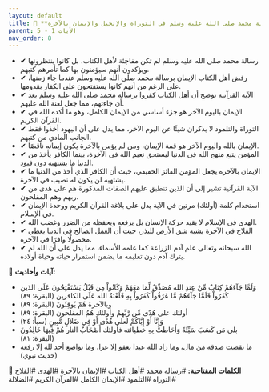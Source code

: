 ```yaml
---
layout: default
title: 📌 **رسالة محمد صلى الله عليه وسلم في التوراة والإنجيل والإيمان بالآخرة**
parent: الأيات 1 - 5
nav_order: 8
---
```


- ✔ رسالة محمد صلى الله عليه وسلم لم تكن مفاجئة لأهل الكتاب، بل كانوا ينتظرونها ويؤكدون أنهم سيؤمنون بها كما تأمرهم كتبهم.
- ✔ رفض أهل الكتاب الإيمان برسالة محمد صلى الله عليه وسلم عندما جاء زمنها، على الرغم من أنهم كانوا يستفتحون على الكفار بقدومها.
- ✔ الآية القرآنية توضح أن أهل الكتاب كفروا برسالة محمد صلى الله عليه وسلم بعد أن جاءتهم، مما جعل لعنة الله عليهم.
- ✔ الإيمان باليوم الآخر هو جزء أساسي من الإيمان الكامل، وهو ما أكده الله في القرآن الكريم.
- ✔ التوراة والتلمود لا يذكران شيئًا عن اليوم الآخر، مما يدل على أن اليهود أخذوا فقط الجانب المادي من كتبهم.
- ✔ الإيمان بالله واليوم الآخر هو قمة الإيمان، ومن لم يؤمن بالآخرة يكون إيمانه ناقصًا.
- ✔ المؤمن يتبع منهج الله في الدنيا ليستحق نعيم الله في الآخرة، بينما الكافر يأخذ من الدنيا ما يشتهيه دون قيود.
- ✔ الإيمان بالآخرة يجعل المؤمن الفائز الحقيقي، حيث أن الكافر الذي أخذ من الدنيا ما يشتهيه لن يكون له نصيب في الآخرة.
- ✔ الآية القرآنية تشير إلى أن الذين تنطبق عليهم الصفات المذكورة هم على هدى من ربهم وهم المفلحون.
- ✔ استخدام كلمة (أولئك) مرتين في الآية يدل على بلاغة القرآن الكريم ووحدة الإيمان في الإسلام.
- ✔ الهدى في الإسلام لا يقيد حركة الإنسان بل يرفعه ويحفظه من الضرر وغضب الله.
- ✔ الفلاح في الآخرة يشبه شق الأرض للبذر، حيث أن العمل الصالح في الدنيا يعطي محصولًا وافرًا في الآخرة.
- ✔ الله سبحانه وتعالى علم آدم الزراعة كما علمه الأسماء، مما يدل على أن الله لم يترك آدم دون تعليمه ما يضمن استمرار حياته وحياة أولاده.

📜 **آيات وأحاديث:**
- وَلَمَّا جَآءَهُمْ كِتَابٌ مِّنْ عِندِ الله مُصَدِّقٌ لِّمَا مَعَهُمْ وَكَانُواْ مِن قَبْلُ يَسْتَفْتِحُونَ عَلَى الذين كَفَرُواْ فَلَمَّا جَآءَهُمْ مَّا عَرَفُواْ كَفَرُواْ بِهِ فَلَعْنَةُ الله عَلَى الكافرين (البقرة: ٨٩)
- وبالآخرة هُمْ يُوقِنُونَ (البقرة: ٨٩)
- أولئك على هُدًى مِّن رَّبِّهِمْ وأولئك هُمُ المفلحون (البقرة: ٨٩)
- وَإِنَّآ أَوْ إِيَّاكُمْ لعلى هُدًى أَوْ فِي ضَلاَلٍ مُّبِينٍ (سبأ: ٢٤)
- بلى مَن كَسَبَ سَيِّئَةً وَأَحَاطَتْ بِهِ خطيائته فأولئك أَصْحَابُ النار هُمْ فِيهَا خَالِدُونَ (البقرة: ٨١)
- ما نقصت صدقة من مال، وما زاد الله عبدا بعفو إلا عزا، وما تواضع أحد لله إلا رفعه (حديث نبوي)

🔑 **الكلمات المفتاحية:**
#رسالة محمد #أهل الكتاب #الإيمان بالآخرة #الهدى #الفلاح #التوراة #التلمود #الإيمان الكامل #القرآن الكريم #الضلالة
